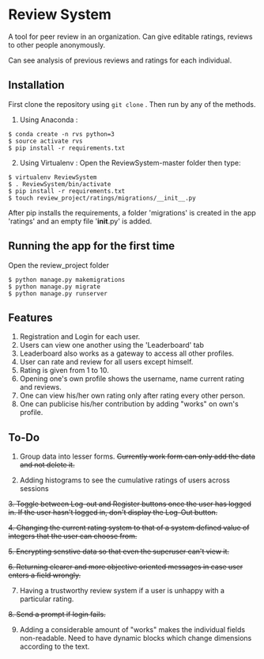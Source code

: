 # Review System
A tool for peer review in an organization.
Can give editable ratings, reviews to other people anonymously.

Can see analysis of previous reviews and ratings for each individual.

## Installation
First clone the repository using ```git clone``` . Then run by any of the methods.

1. Using Anaconda :

```
$ conda create -n rvs python=3
$ source activate rvs
$ pip install -r requirements.txt
```

2. Using Virtualenv :
Open the ReviewSystem-master folder then type:
```
$ virtualenv ReviewSystem
$ . ReviewSystem/bin/activate
$ pip install -r requirements.txt
$ touch review_project/ratings/migrations/__init__.py
```

After pip installs the requirements, a folder 'migrations' is created in the app 'ratings' and an empty file '__init__.py' is added.

## Running the app for the first time

Open the review_project folder
```
$ python manage.py makemigrations
$ python manage.py migrate
$ python manage.py runserver
```

## Features

1. Registration and Login for each user.
2. Users can view one another using the 'Leaderboard' tab
3. Leaderboard also works as a gateway to access all other profiles.
4. User can rate and review for all users except himself.
5. Rating is given from 1 to 10.
6. Opening one's own profile shows the username, name current rating and reviews.
7. One can view his/her own rating only after rating every other person.
8. One can publicise his/her contribution by adding "works" on own's profile.


## To-Do

1. Group data into lesser forms. ~~Currently work form can only add the data and not delete it.~~

2. Adding histograms to see the cumulative ratings of users across sessions

~~3. Toggle between Log-out and Register buttons once the user has logged in. If the user hasn't logged in, don't display the Log-Out button.~~

~~4. Changing the current rating system to that of a system defined value of integers that the user can choose from.~~

~~5. Encrypting senstive data so that even the superuser can't view it.~~

~~6. Returning clearer and more objective oriented messages in case user enters a field wrongly.~~

7. Having a trustworthy review system if a user is unhappy with a particular rating.

~~8. Send a prompt if login fails.~~

9. Adding a considerable amount of "works" makes the individual fields non-readable. Need to have dynamic blocks which change dimensions according to the text.
